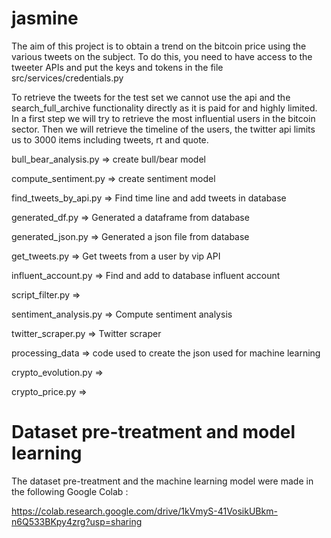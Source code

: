 # jasmine
The aim of this project is to obtain a trend on the bitcoin price using the various tweets on the subject. 
To do this, you need to have access to the tweeter APIs and put the keys and tokens in the file src/services/credentials.py

To retrieve the tweets for the test set we cannot use the api and the search_full_archive functionality directly as it is paid for and highly limited.
In a first step we will try to retrieve the most influential users in the bitcoin sector. 
Then we will retrieve the timeline of the users, the twitter api limits us to 3000 items including tweets, rt and quote.

bull_bear_analysis.py => create bull/bear model

compute_sentiment.py => create sentiment model

find_tweets_by_api.py => Find time line and add tweets in database

generated_df.py => Generated a dataframe from database

generated_json.py => Generated a json file from database

get_tweets.py => Get tweets from a user by vip API

influent_account.py => Find and add to database influent account

script_filter.py =>

sentiment_analysis.py => Compute sentiment analysis

twitter_scraper.py => Twitter scraper

processing_data => code used to create the json used for machine learning

crypto_evolution.py => 

crypto_price.py => 

# Dataset pre-treatment and model learning

The dataset pre-treatment and the machine learning model were made in the following Google Colab :

https://colab.research.google.com/drive/1kVmyS-41VosikUBkm-n6Q533BKpy4zrg?usp=sharing


